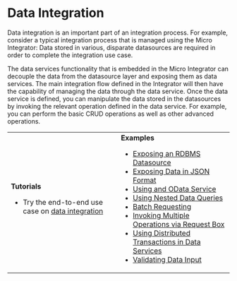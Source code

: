 # Data Integration

Data integration is an important part of an integration process. For example, consider a typical integration process that is managed using the Micro Integrator: Data stored in various, disparate datasources are required in order to complete the integration use case. 

The data services functionality that is embedded in the Micro Integrator can decouple the data from the datasource layer and exposing them as data services. The main integration flow defined in the Integrator will then have the capability of managing the data through the data service. Once the data service is defined, you can manipulate the data stored in the datasources by invoking the relevant operation defined in the data service. For example, you can perform the basic CRUD operations as well as other advanced operations.

<table>
	<tr>
		<td>
			<b>Tutorials</b></br>
			<ul>
				<li>
					Try the end-to-end use case on <a href="../../../use-cases/tutorials/sending-a-simple-message-to-a-datasource">data integration</a>
				</li>
			</ul>
		</td>
		<td>
			<b>Examples</b></br>
			<ul>
				<li>
					<a href="../../../use-cases/examples/data_integration/rdbms-data-service">Exposing an RDBMS Datasource</a>
				</li>
				<li>
					<a href="../../../use-cases/examples/data_integration/json-with-data-service">Exposing Data in JSON Format</a>
				</li>
				<li>
					<a href="../../../use-cases/examples/data_integration/odata-service">Using and OData Service</a>
				</li>
				<li>
					<a href="../../../use-cases/examples/data_integration/nested-queries-in-data-service">Using Nested Data Queries</a>
				</li>
				<li>
					<a href="../../../use-cases/examples/data_integration/batch-requesting">Batch Requesting</a>
				</li>
				<li>
					<a href="../../../use-cases/examples/data_integration/request-box">Invoking Multiple Operations via Request Box</a>
				</li>
				<li>
					<a href="../../../use-cases/examples/data_integration/distributed-trans-data-service">Using Distributed Transactions in Data Services</a>
				</li>
				<li>
					<a href="../../../use-cases/examples/data_integration/data-input-validator">Validating Data Input</a>
				</li>
			</ul>
		</td>
	</tr>
</table>
